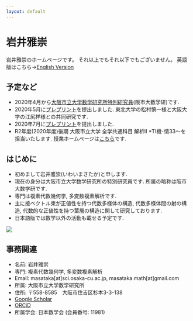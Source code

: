```yaml
---
layout: default
---
```




# **岩井雅崇**
岩井雅崇のホームページです。
それ以上でもそれ以下でもございません。
英語版はこちら→[English Version](https://masataka123.github.io/blog3_e/)

## **予定など**
- 2020年4月から[大阪市立大学数学研究所特別研究員](https://www.sci.osaka-cu.ac.jp/OCAMI/about/member/member.html)(阪市大数学研)です.
- 2020年5月に[プレプリント](https://arxiv.org/abs/2005.04566)を提出しました.
東北大学の松村慎一様と大阪大学の江尻祥様との共同研究です.
- 2020年7月に[プレプリント](https://arxiv.org/abs/2007.13954)を提出しました.
- R2年度(2020年度)後期 大阪市立大学  全学共通科目 解析Ⅱ *TⅠ機･情33～を担当いたします.
授業ホームページは[こちら](https://github.com/masataka123/class/tree/master/2020_autumn)です.

## **はじめに**
- 初めまして岩井雅崇(いわいまさたか)と申します.
- 現在の身分は大阪市立大学数学研究所の特別研究員です. 所属の略称は阪市大数学研です.
- 専門は複素代数幾何学, 多変数複素解析です.
- 主に接ベクトル束が正値性を持つ代数多様体の構造, 代数多様体間の射の構造, 代数的な正値性を持つ葉層の構造に関して研究しております.
- 日本語版では数学以外の活動も載せる予定です.

![](https://masataka123.github.io/blog3/picture/1.jpg )

## **事務関連**
- 名前: 岩井雅崇
- 専門: 複素代数幾何学, 多変数複素解析
- Email: masataka[at]sci.osaka-cu.ac.jp, masataka.math[at]gmail.com
- 所属: 大阪市立大学数学研究所
- 住所: 〒558-8585　大阪市住吉区杉本3-3-138
- [Google Scholar](https://scholar.google.com/citations?hl=ja&user=ZTKnR6QAAAAJ)
- [ORCiD](https://orcid.org/0000-0002-0273-0360)
- 所属学会: 日本数学会 (会員番号: 11981)



